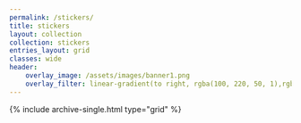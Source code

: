 ```yaml
---
permalink: /stickers/
title: stickers
layout: collection
collection: stickers
entries_layout: grid
classes: wide
header:
    overlay_image: /assets/images/banner1.png
    overlay_filter: linear-gradient(to right, rgba(100, 220, 50, 1),rgba(0, 0, 0, 0))
---
```


{% include archive-single.html type="grid" %}
